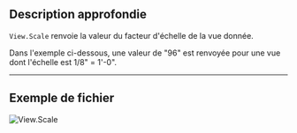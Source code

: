 ## Description approfondie
`View.Scale` renvoie la valeur du facteur d'échelle de la vue donnée.

Dans l'exemple ci-dessous, une valeur de "96" est renvoyée pour une vue dont l'échelle est 1/8" = 1'-0".
___
## Exemple de fichier

![View.Scale](./Revit.Elements.Views.View.Scale_img.jpg)
